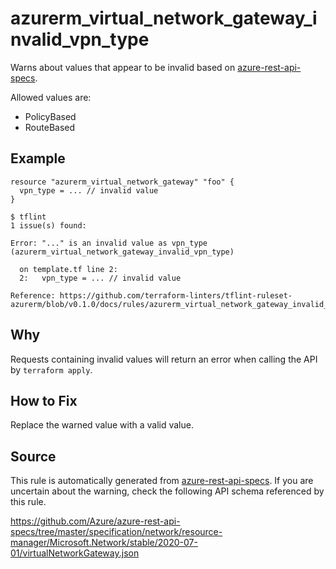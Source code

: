 <!--- This file generated by `tools/apispec-rule-gen/main.go`. DO NOT EDIT --->

# azurerm_virtual_network_gateway_invalid_vpn_type

Warns about values that appear to be invalid based on [azure-rest-api-specs](https://github.com/Azure/azure-rest-api-specs).

Allowed values are:
- PolicyBased
- RouteBased

## Example

```hcl
resource "azurerm_virtual_network_gateway" "foo" {
  vpn_type = ... // invalid value
}
```

```
$ tflint
1 issue(s) found:

Error: "..." is an invalid value as vpn_type (azurerm_virtual_network_gateway_invalid_vpn_type)

  on template.tf line 2:
  2:   vpn_type = ... // invalid value

Reference: https://github.com/terraform-linters/tflint-ruleset-azurerm/blob/v0.1.0/docs/rules/azurerm_virtual_network_gateway_invalid_vpn_type.md

```

## Why

Requests containing invalid values will return an error when calling the API by `terraform apply`.

## How to Fix

Replace the warned value with a valid value.

## Source

This rule is automatically generated from [azure-rest-api-specs](https://github.com/Azure/azure-rest-api-specs). If you are uncertain about the warning, check the following API schema referenced by this rule.

https://github.com/Azure/azure-rest-api-specs/tree/master/specification/network/resource-manager/Microsoft.Network/stable/2020-07-01/virtualNetworkGateway.json
